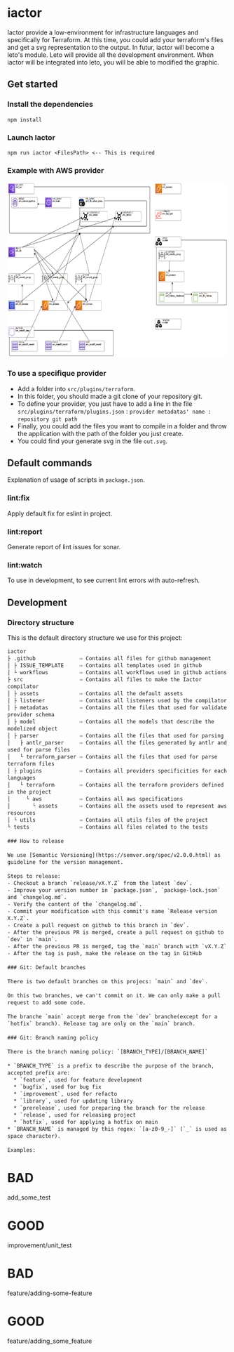 # iactor

Iactor provide a low-environment for infrastructure languages and specifically for Terraform.
At this time, you could add your terraform's files and get a svg representation to the output.
In futur, iactor will become a leto's module. Leto will provide all the development environment.
When iactor will be integrated into leto, you will be able to modified the graphic.

## Get started 

### Install the dependencies

```
npm install
```

### Launch Iactor

```
npm run iactor <FilesPath> <-- This is required
```

### Example with AWS provider

<div align="center">
    <img src="/src/assets/awsExampleReadme.PNG" width="800px" height="400px"</img> 
</div>

### To use a specifique provider

 * Add a folder into `src/plugins/terraform`.
 * In this folder, you should made a git clone of your repository git.
 * To define your provider, you just have to add a line in the file `src/plugins/terraform/plugins.json` : `provider metadatas' name : repository git path`
 * Finally, you could add the files you want to compile in a folder and throw the application with the path of the folder you just create.
 * You could find your generate svg in the file `out.svg`.

## Default commands

Explanation of usage of scripts in `package.json`.

### lint:fix

Apply default fix for eslint in project.

### lint:report

Generate report of lint issues for sonar.

### lint:watch

To use in development, to see current lint errors with auto-refresh.

## Development

### Directory structure

This is the default directory structure we use for this project:

```
iactor
├ .github              ⇨ Contains all files for github management
│ ├ ISSUE_TEMPLATE     ⇨ Contains all templates used in github
│ └ workflows          ⇨ Contains all workflows used in github actions
├ src                  ⇨ Contains all files to make the Iactor compilator
│ ├ assets             ⇨ Contains all the default assets
│ ├ listener           ⇨ Contains all listeners used by the compilator
│ ├ metadatas          ⇨ Contains all the files that used for validate provider schema
│ ├ model              ⇨ Contains all the models that describe the modelized object 
│ ├ parser             ⇨ Contains all the files that used for parsing
│   ├ antlr_parser     ⇨ Contains all the files generated by antlr and used for parse files
│   └ terraform_parser ⇨ Contains all the files that used for parse terraform files
│ ├ plugins            ⇨ Contains all providers specificities for each languages
│   └ terraform        ⇨ Contains all the terraform providers defined in the project
│     └ aws            ⇨ Contains all aws specifications
│       └ assets       ⇨ Contains all the assets used to represent aws resources
│ └ utils              ⇨ Contains all utils files of the project
└ tests                ⇨ Contains all files related to the tests

### How to release

We use [Semantic Versioning](https://semver.org/spec/v2.0.0.html) as guideline for the version management.

Steps to release:
- Checkout a branch `release/vX.Y.Z` from the latest `dev`.
- Improve your version number in `package.json`, `package-lock.json` and `changelog.md`.
- Verify the content of the `changelog.md`.
- Commit your modification with this commit's name `Release version X.Y.Z`.
- Create a pull request on github to this branch in `dev`.
- After the previous PR is merged, create a pull request on github to `dev` in `main`.
- After the previous PR is merged, tag the `main` branch with `vX.Y.Z`
- After the tag is push, make the release on the tag in GitHub

### Git: Default branches

There is two default branches on this projecs: `main` and `dev`.

On this two branches, we can't commit on it. We can only make a pull request to add some code.

The branche `main` accept merge from the `dev` branche(except for a `hotfix` branch). Release tag are only on the `main` branch.

### Git: Branch naming policy

There is the branch naming policy: `[BRANCH_TYPE]/[BRANCH_NAME]`

* `BRANCH_TYPE` is a prefix to describe the purpose of the branch, accepted prefix are:
  * `feature`, used for feature development
  * `bugfix`, used for bug fix
  * `improvement`, used for refacto
  * `library`, used for updating library
  * `prerelease`, used for preparing the branch for the release
  * `release`, used for releasing project
  * `hotfix`, used for applying a hotfix on main
* `BRANCH_NAME` is managed by this regex: `[a-z0-9_-]` (`_` is used as space character).

Examples:

```
# BAD
add_some_test
# GOOD
improvement/unit_test

# BAD
feature/adding-some-feature
# GOOD
feature/adding_some_feature
```
